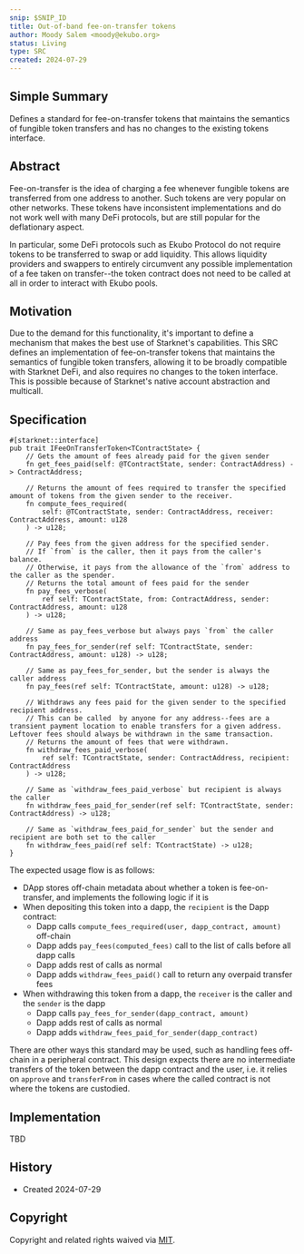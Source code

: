 ```yaml
---
snip: $SNIP_ID
title: Out-of-band fee-on-transfer tokens
author: Moody Salem <moody@ekubo.org>
status: Living
type: SRC
created: 2024-07-29
---
```


## Simple Summary

Defines a standard for fee-on-transfer tokens that maintains the semantics of fungible token transfers and has no
changes to the existing tokens interface.

## Abstract

Fee-on-transfer is the idea of charging a fee whenever fungible tokens are transferred from one address to another. Such
tokens are very popular on other networks. These tokens have inconsistent implementations and do not work well with many
DeFi protocols, but are still popular for the deflationary aspect.

In particular, some DeFi protocols such as Ekubo Protocol do not require tokens to be transferred to swap or add
liquidity. This allows liquidity providers and swappers to entirely circumvent any possible implementation of a fee
taken on transfer--the token contract does not need to be called at all in order to interact with Ekubo pools.

## Motivation

Due to the demand for this functionality, it's important to define a mechanism that makes the best use of Starknet's
capabilities. This SRC defines an implementation of fee-on-transfer tokens that maintains the semantics of fungible
token transfers, allowing it to be broadly compatible with Starknet DeFi, and also requires no changes to the token
interface. This is possible because of Starknet's native account abstraction and multicall.

## Specification

```cairo
#[starknet::interface]
pub trait IFeeOnTransferToken<TContractState> {
    // Gets the amount of fees already paid for the given sender
    fn get_fees_paid(self: @TContractState, sender: ContractAddress) -> ContractAddress;

    // Returns the amount of fees required to transfer the specified amount of tokens from the given sender to the receiver.
    fn compute_fees_required(
        self: @TContractState, sender: ContractAddress, receiver: ContractAddress, amount: u128
    ) -> u128;

    // Pay fees from the given address for the specified sender.
    // If `from` is the caller, then it pays from the caller's balance.
    // Otherwise, it pays from the allowance of the `from` address to the caller as the spender.
    // Returns the total amount of fees paid for the sender
    fn pay_fees_verbose(
        ref self: TContractState, from: ContractAddress, sender: ContractAddress, amount: u128
    ) -> u128;
    
    // Same as pay_fees_verbose but always pays `from` the caller address
    fn pay_fees_for_sender(ref self: TContractState, sender: ContractAddress, amount: u128) -> u128;
    
    // Same as pay_fees_for_sender, but the sender is always the caller address
    fn pay_fees(ref self: TContractState, amount: u128) -> u128;

    // Withdraws any fees paid for the given sender to the specified recipient address.
    // This can be called  by anyone for any address--fees are a transient payment location to enable transfers for a given address. Leftover fees should always be withdrawn in the same transaction.
    // Returns the amount of fees that were withdrawn.
    fn withdraw_fees_paid_verbose(
        ref self: TContractState, sender: ContractAddress, recipient: ContractAddress
    ) -> u128;
    
    // Same as `withdraw_fees_paid_verbose` but recipient is always the caller
    fn withdraw_fees_paid_for_sender(ref self: TContractState, sender: ContractAddress) -> u128;
    
    // Same as `withdraw_fees_paid_for_sender` but the sender and recipient are both set to the caller
    fn withdraw_fees_paid(ref self: TContractState) -> u128;
}
```

The expected usage flow is as follows:

- DApp stores off-chain metadata about whether a token is fee-on-transfer, and implements the following logic if it is
- When depositing this token into a dapp, the `recipient` is the Dapp contract:
    - Dapp calls `compute_fees_required(user, dapp_contract, amount)` off-chain
    - Dapp adds `pay_fees(computed_fees)` call to the list of calls before all dapp calls
    - Dapp adds rest of calls as normal
    - Dapp adds `withdraw_fees_paid()` call to return any overpaid transfer fees
- When withdrawing this token from a dapp, the `receiver` is the caller and the `sender` is the dapp
    - Dapp calls `pay_fees_for_sender(dapp_contract, amount)`
    - Dapp adds rest of calls as normal
    - Dapp adds `withdraw_fees_paid_for_sender(dapp_contract)`

There are other ways this standard may be used, such as handling fees off-chain in a peripheral contract. This design
expects there are no intermediate transfers of the token between the dapp contract and the user, i.e. it relies on
`approve` and `transferFrom` in cases where the called contract is not where the tokens are custodied.

## Implementation

TBD

## History

- Created 2024-07-29

## Copyright

Copyright and related rights waived via [MIT](../LICENSE).
